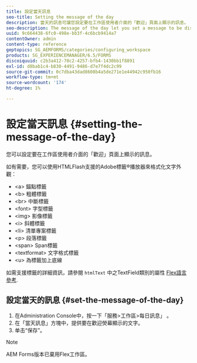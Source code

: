 ```yaml
---
title: 設定當天訊息
seo-title: Setting the message of the day
description: 當天的訊息可讓您設定要在工作區使用者介面的「歡迎」頁面上顯示的訊息。
seo-description: The message of the day let you set a message to be displayed on the Welcome page in the Workspace user interface.
uuid: 9c664438-6fc0-498e-bb3f-4c6bcb9414a7
contentOwner: admin
content-type: reference
geptopics: SG_AEMFORMS/categories/configuring_workspace
products: SG_EXPERIENCEMANAGER/6.5/FORMS
discoiquuid: c2b3a412-70c2-4257-bfb4-1430bb1f8891
exl-id: d8bab1c4-b830-4491-9486-d7e7f4dc2c99
source-git-commit: 0c7dba43dad8608b4a5de271e1e44942c950fb16
workflow-type: tm+mt
source-wordcount: '174'
ht-degree: 1%

---
```


# 設定當天訊息 {#setting-the-message-of-the-day}

您可以設定要在工作區使用者介面的「歡迎」頁面上顯示的訊息。

如有需要，您可以使用HTMLFlash支援的Adobe標籤®播放器來格式化文字外觀：

* &lt;a> 錨點標籤
* &lt;b> 粗體標籤
* &lt;br> 中斷標籤
* &lt;font> 字型標籤
* &lt;img> 影像標籤
* &lt;i> 斜體標籤
* &lt;li> 清單專案標籤
* &lt;p> 段落標籤
* &lt;span> Span標籤
* &lt;textformat> 文字格式標籤
* &lt;u> 為標籤加上底線

如需支援標籤的詳細資訊，請參閱 `htmlText` 中之TextField類別的屬性 [Flex語言參考](https://flex.apache.org/).

## 設定當天的訊息 {#set-the-message-of-the-day}

1. 在Administration Console中，按一下「服務>工作區>每日訊息」 。
1. 在「當天訊息」方塊中，提供要在歡迎熒幕顯示的文字。
1. 单击“保存”。

>[!NOTE]
>
>AEM Forms版本已棄用Flex工作區。
